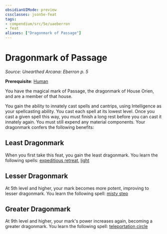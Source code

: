 ```yaml
---
obsidianUIMode: preview
cssclasses: json5e-feat
tags:
- compendium/src/5e/uaeberron
- feat
aliases: ["Dragonmark of Passage"]
---
```

# Dragonmark of Passage
*Source: Unearthed Arcana: Eberron p. 5*  

**Prerequisite**: [Human](/Systems/5e/races/human.md)

You have the magical mark of Passage, the dragonmark of House Orien, and are a member of that house.

You gain the ability to innately cast spells and cantrips, using Intelligence as your spellcasting ability. You cast each spell at its lowest level. Once you cast a given spell this way, you must finish a long rest before you can cast it innately again. You must still expend any material components. Your dragonmark confers the following benefits:

## Least Dragonmark

When you first take this feat, you gain the least dragonmark. You learn the following spells: [expeditious retreat](/Systems/5e/spells/expeditious-retreat.md), [light](/Systems/5e/spells/light.md)

## Lesser Dragonmark

At 5th level and higher, your mark becomes more potent, improving to lesser dragonmark. You learn the following spell: [misty step](/Systems/5e/spells/misty-step.md)

## Greater Dragonmark

At 9th level and higher, your mark's power increases again, becoming a greater dragonmark. You learn the following spell: [teleportation circle](/Systems/5e/spells/teleportation-circle.md)